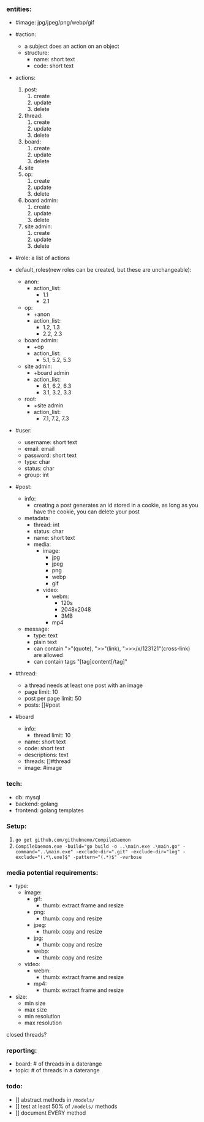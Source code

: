 ### entities:
- #image: jpg/jpeg/png/webp/gif

- #action:
	- a subject does an action on an object
	- structure:
		- name: short text
		- code: short text

- actions:
	1. post:
		1. create
		2. update
		3. delete
	2. thread:
		1. create
		2. update
		3. delete
	3. board:
		1. create
		2. update
		3. delete
	4. site
	5. op:
		1. create
		2. update
		3. delete
	6. board admin:
		1. create
		2. update
		3. delete
	7. site admin:
		1. create
		2. update
		3. delete

- #role: a list of actions

- default_roles(new roles can be created, but these are unchangeable):
	- anon:
		- action_list:
			- 1.1
			- 2.1
	- op:
		- +anon
		- action_list:
			- 1.2, 1.3
			- 2.2, 2.3
	- board admin:
		- +op
		- action_list:
			- 5.1, 5.2, 5.3
	- site admin:
		- +board admin
		- action_list:
			- 6.1, 6.2, 6.3
			- 3.1, 3.2, 3.3
	- root:
		- +site admin
		- action_list:
			- 7.1, 7.2, 7.3

- #user:
	- username: short text
	- email: email
	- password: short text
	- type: char
	- status: char
	- group: int

- #post:
	- info:
		- creating a post generates an id stored in a cookie,
		as long as you have the cookie, you can delete your post
	- metadata:
		- thread: int
		- status: char
		- name: short text
		- media:
			- image:
				- jpg
				- jpeg
				- png
				- webp
				- gif
			- video:
				- webm:
					- 120s
					- 2048x2048
					- 3MB
				- mp4
	- message:
		- type: text
		- plain text
		- can contain ">"(quote), ">>"(link), ">>>/x/123121"(cross-link) are allowed
		- can contain tags "[tag]content[/tag]"
- #thread:
	- a thread needs at least one post with an image
	- page limit: 10
	- post per page limit: 50
	- posts: []#post
- #board
	- info:
		- thread limit: 10
	- name: short text
	- code: short text
	- descriptions: text
	- threads: []#thread
	- image: #image


### tech:
- db: mysql
- backend: golang
- frontend: golang templates


### Setup:
1. `go get github.com/githubnemo/CompileDaemon`
2. `CompileDaemon.exe -build="go build -o ..\main.exe .\main.go" -command="..\main.exe" -exclude-dir=".git" -exclude-dir="log" -exclude="(.*\.exe)$" -pattern="(.*)$" -verbose`


### media potential requirements:
- type:
	- image:
		- gif:
			- thumb: extract frame and resize
		- png:
			- thumb: copy and resize
		- jpeg:
			- thumb: copy and resize
		- jpg:
			- thumb: copy and resize
		- webp:
			- thumb: copy and resize
	- video:
		- webm:
			- thumb: extract frame and resize
		- mp4:
			- thumb: extract frame and resize
- size:
	- min size
	- max size
	- min resolution
	- max resolution


closed threads?

### reporting:
- board: # of threads in a daterange
- topic: # of threads in a daterange


### todo:
- [] abstract methods in `/models/`
- [] test at least 50% of `/models/` methods
- [] document EVERY method
